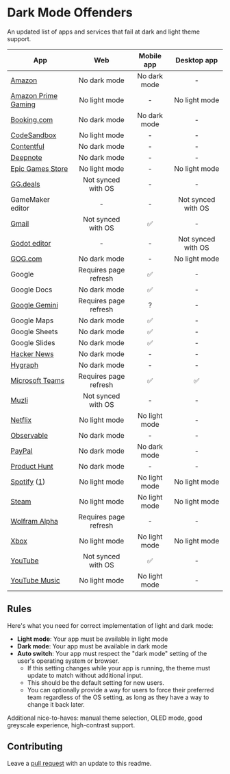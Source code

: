 # Dark Mode Offenders

An updated list of apps and services that fail at dark and light theme support.

|App|Web|Mobile app|Desktop app|
|-|:-:|:-:|:-:|
|[Amazon](https://amazon.com)|No dark mode|No dark mode|-|
|[Amazon Prime Gaming](https://gaming.amazon.com/)|No light mode|-|No light mode|
|[Booking.com](https://booking.com/)|No dark mode|No dark mode|-|
|[CodeSandbox](https://codesandbox.io/)|No light mode|-|-|
|[Contentful](https://ontentful.com/)|No dark mode|-|-|
|[Deepnote](https://deepnote.com/)|No dark mode|-|-|
|[Epic Games Store](https://store.epicgames.com/)|No light mode|-|No light mode|
|[GG.deals](https://deals.gg)|Not synced with OS|-|-|
|GameMaker editor|-|-|Not synced with OS|
|[Gmail](http://mail.google.com/)|Not synced with OS|✅|-|
|[Godot editor](https://godotengine.org/)|-|-|Not synced with OS|
|[GOG.com](https://gog.com)|No dark mode|-|No light mode|
|Google|Requires page refresh|✅|-|
|Google Docs|No dark mode|✅|-|
|[Google Gemini](https://gemini.google.com/app)|Requires page refresh|?|-|
|Google Maps|No dark mode|✅|-|
|Google Sheets|No dark mode|✅|-|
|Google Slides|No dark mode|✅|-|
|[Hacker News](http://news.ycombinator.com/)|No dark mode|-|-|
|[Hygraph](https://hygraph.com/)|No dark mode|-|-|
|[Microsoft Teams](https://teams.microsoft.com/)|Requires page refresh|✅|✅|
|[Muzli](https://muz.li/)|Not synced with OS|-|-|
|[Netflix](https://www.netflix.com/)|No light mode|No light mode|-|
|[Observable](https://observablehq.com)|No dark mode|-|-|
|[PayPal](https://www.paypal.com/de/home)|No dark mode|No dark mode|-|
|[Product Hunt](https://www.producthunt.com/notifications)|No dark mode|-|-|
|[Spotify](https://spotify.com/) ([1](https://community.spotify.com/t5/Live-Ideas/All-Platforms-Light-Mode-option/idi-p/730341))|No light mode|No light mode|No light mode|
|[Steam](https://store.steampowered.com/)|No light mode|No light mode|No light mode|
|[Wolfram Alpha](https://www.wolframalpha.com/)|Requires page refresh|-|-|
|[Xbox](https://www.xbox.com/en-US/play)|No light mode|No light mode|No light mode|
|[YouTube](https://www.youtube.com/)|Not synced with OS|✅|-|
|[YouTube Music](https://www.youtube.com/)|No light mode|No light mode|-|

## Rules

Here's what you need for correct implementation of light and dark mode:

- **Light mode**: Your app must be available in light mode
- **Dark mode**: Your app must be available in dark mode
- **Auto switch**: Your app must respect the "dark mode" setting of the user's operating system or browser.
  - If this setting changes while your app is running, the theme must update to match without additional input.
  - This should be the default setting for new users.
  - You can optionally provide a way for users to force their preferred team regardless of the OS setting, as long as they have a way to change it back later.

Additional nice-to-haves: manual theme selection, OLED mode, good greyscale experience, high-contrast support.

## Contributing

Leave a [pull request](https://github.com/jerryjappinen/dark-mode-offenders/pulls) with an update to this readme.
